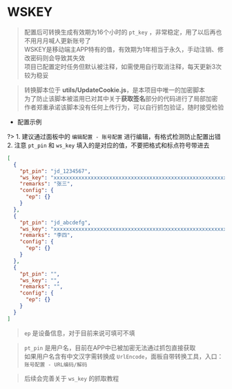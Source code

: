 # WSKEY
> 配置后可转换生成有效期为16个小时的 `pt_key` ，非常稳定，用了以后再也不用月月喊人更新账号了\
> WSKEY是移动端主APP特有的值，有效期为1年相当于永久，手动注销、修改密码则会导致其失效\
> 项目已配置定时任务但默认被注释，如需使用自行取消注释，每天更新3次较为稳妥

> 转换脚本位于 **utils/UpdateCookie.js**，是本项目中唯一的加密脚本\
> 为了防止该脚本被滥用已对其中关于**获取签名**部分的代码进行了局部加密\
> 作者郑重承诺该脚本没有任何上传行为，可以自行抓包验证，随时接受检验

- 配置示例

?> 1. 建议通过面板中的 `编辑配置 - 账号配置` 进行编辑，有格式检测防止配置出错\
  2. 注意 `pt_pin` 和 `ws_key` 填入的是对应的值，不要把格式和标点符号带进去

```json
[
  {
    "pt_pin": "jd_1234567",
    "ws_key": "xxxxxxxxxxxxxxxxxxxxxxxxxxxxxxxxxxxxxxxxxxxxxxxxxxxxxxxxxxxxxxxxxxxxxxxxxxxxxxxxxxxxxxxxxxxxxxxx",
    "remarks": "张三",
    "config": {
      "ep": {}
    }
  },
  {
    "pt_pin": "jd_abcdefg",
    "ws_key": "xxxxxxxxxxxxxxxxxxxxxxxxxxxxxxxxxxxxxxxxxxxxxxxxxxxxxxxxxxxxxxxxxxxxxxxxxxxxxxxxxxxxxxxxxxxxxxxx",
    "remarks": "李四",
    "config": {
      "ep": {}
    }
  },
  {
    "pt_pin": "",
    "ws_key": "",
    "remarks": "",
    "config": {
      "ep": {}
    }
  }
]
```

> `ep` 是设备信息，对于目前来说可填可不填

> `pt_pin` 是用户名，目前在APP中已被加密无法通过抓包直接获取\
> 如果用户名含有中文汉字需转换成 `UrlEncode`，面板自带转换工具，入口：`账号配置 - URL编码/解码`

> 后续会完善关于 `ws_key` 的抓取教程